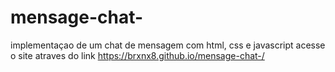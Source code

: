 # mensage-chat-
implementaçao de um chat de mensagem com html, css e javascript
acesse o site atraves do link https://brxnx8.github.io/mensage-chat-/
